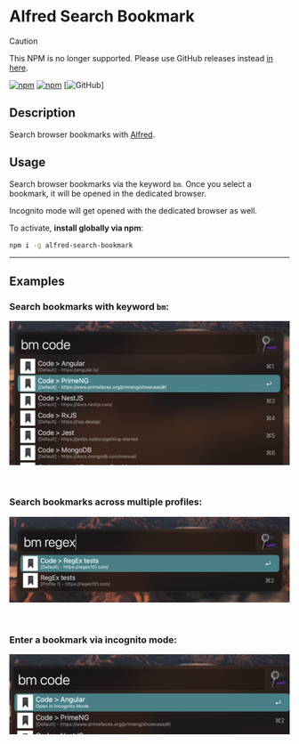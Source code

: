 # Alfred Search Bookmark

> [!CAUTION]
> This NPM is no longer supported. Please use GitHub releases instead [in here](https://github.com/Avivbens/alfred-search-bookmark/releases/latest).

[![npm](https://img.shields.io/npm/v/alfred-search-bookmark)](https://www.npmjs.com/package/alfred-search-bookmark)
[![npm](https://img.shields.io/npm/dt/alfred-search-bookmark)](https://www.npmjs.com/package/alfred-search-bookmark)
[![GitHub](https://img.shields.io/github/license/avivbens/alfred-search-bookmark)]

## Description

Search browser bookmarks with [Alfred](https://www.alfredapp.com/).

## Usage

Search browser bookmarks via the keyword `bm`.
Once you select a bookmark, it will be opened in the dedicated browser.

Incognito mode will get opened with the dedicated browser as well.

To activate, **install globally via npm**:

```bash
npm i -g alfred-search-bookmark
```

<hr>

## Examples

### Search bookmarks with keyword `bm`:

![Alfred Search Bookmark](https://raw.githubusercontent.com/avivbens/alfred-search-bookmark/HEAD/demo/list.png)

<br>

### Search bookmarks across multiple profiles:

![Alfred Search Bookmark](https://raw.githubusercontent.com/avivbens/alfred-search-bookmark/HEAD/demo/profiles.png)

<br>

### Enter a bookmark via incognito mode:

![Alfred Search Bookmark](https://raw.githubusercontent.com/avivbens/alfred-search-bookmark/HEAD/demo/incognito.png)
